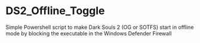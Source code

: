 # DS2_Offline_Toggle
Simple Powershell script to make Dark Souls 2 (OG or SOTFS) start in offline mode by blocking the executable in the Windows Defender Firewall
